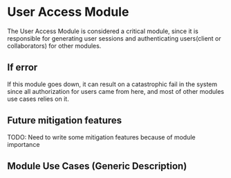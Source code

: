 # User Access Module

The User Access Module is considered a critical module, since it is responsible for generating user sessions and authenticating users(client or collaborators) for other modules.

## If error

If this module goes down, it can result on a catastrophic fail in the system since all authorization for users came from here, and most of other modules use cases relies on it.

## Future mitigation features

TODO: Need to write some mitigation features because of module importance

## Module Use Cases (Generic Description)
